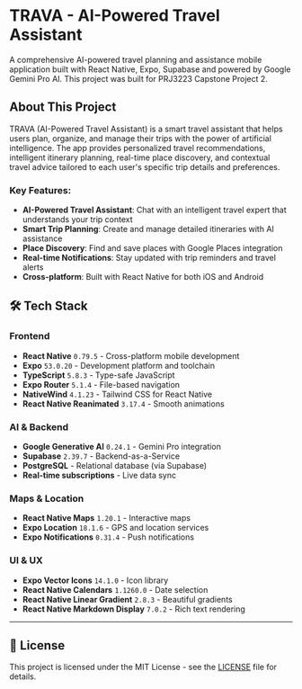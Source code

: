 # TRAVA - AI-Powered Travel Assistant

A comprehensive AI-powered travel planning and assistance mobile application built with React Native, Expo, Supabase and powered by Google Gemini Pro AI. This project was built for PRJ3223 Capstone Project 2.

## About This Project

TRAVA (AI-Powered Travel Assistant) is a smart travel assistant that helps users plan, organize, and manage their trips with the power of artificial intelligence. The app provides personalized travel recommendations, intelligent itinerary planning, real-time place discovery, and contextual travel advice tailored to each user's specific trip details and preferences.


### Key Features:
- **AI-Powered Travel Assistant**: Chat with an intelligent travel expert that understands your trip context
- **Smart Trip Planning**: Create and manage detailed itineraries with AI assistance
- **Place Discovery**: Find and save places with Google Places integration
- **Real-time Notifications**: Stay updated with trip reminders and travel alerts
- **Cross-platform**: Built with React Native for both iOS and Android


## 🛠️ **Tech Stack**

### **Frontend**
- **React Native** `0.79.5` - Cross-platform mobile development
- **Expo** `53.0.20` - Development platform and toolchain
- **TypeScript** `5.8.3` - Type-safe JavaScript
- **Expo Router** `5.1.4` - File-based navigation
- **NativeWind** `4.1.23` - Tailwind CSS for React Native
- **React Native Reanimated** `3.17.4` - Smooth animations

### **AI & Backend**
- **Google Generative AI** `0.24.1` - Gemini Pro integration
- **Supabase** `2.39.7` - Backend-as-a-Service
- **PostgreSQL** - Relational database (via Supabase)
- **Real-time subscriptions** - Live data sync

### **Maps & Location**
- **React Native Maps** `1.20.1` - Interactive maps
- **Expo Location** `18.1.6` - GPS and location services
- **Expo Notifications** `0.31.4` - Push notifications

### **UI & UX**
- **Expo Vector Icons** `14.1.0` - Icon library
- **React Native Calendars** `1.1260.0` - Date selection
- **React Native Linear Gradient** `2.8.3` - Beautiful gradients
- **React Native Markdown Display** `7.0.2` - Rich text rendering

---



## 📄 **License**

This project is licensed under the MIT License - see the [LICENSE](LICENSE) file for details.


